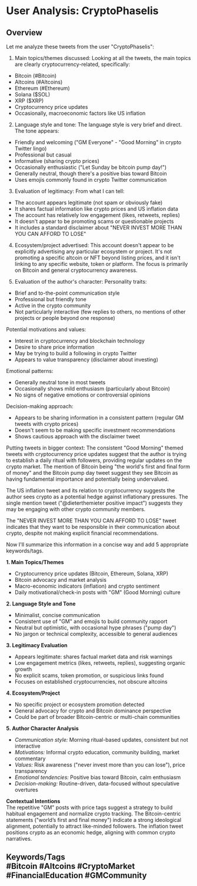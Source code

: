 # User Analysis: CryptoPhaselis

## Overview

<think>
Let me analyze these tweets from the user "CryptoPhaselis":

1. Main topics/themes discussed:
Looking at all the tweets, the main topics are clearly cryptocurrency-related, specifically:
- Bitcoin (#Bitcoin)
- Altcoins (#Altcoins)
- Ethereum (#Ethereum)
- Solana ($SOL)
- XRP ($XRP)
- Cryptocurrency price updates
- Occasionally, macroeconomic factors like US inflation

2. Language style and tone:
The language style is very brief and direct. The tone appears:
- Friendly and welcoming ("GM Everyone" - "Good Morning" in crypto Twitter lingo)
- Professional but casual
- Informative (sharing crypto prices)
- Occasionally enthusiastic ("Let Sunday be bitcoin pump day!")
- Generally neutral, though there's a positive bias toward Bitcoin
- Uses emojis commonly found in crypto Twitter communication

3. Evaluation of legitimacy:
From what I can tell:
- The account appears legitimate (not spam or obviously fake)
- It shares factual information like crypto prices and US inflation data
- The account has relatively low engagement (likes, retweets, replies)
- It doesn't appear to be promoting scams or questionable projects
- It includes a standard disclaimer about "NEVER INVEST MORE THAN YOU CAN AFFORD TO LOSE"

4. Ecosystem/project advertised:
This account doesn't appear to be explicitly advertising any particular ecosystem or project. It's not promoting a specific altcoin or NFT beyond listing prices, and it isn't linking to any specific website, token or platform. The focus is primarily on Bitcoin and general cryptocurrency awareness.

5. Evaluation of the author's character:
Personality traits:
- Brief and to-the-point communication style
- Professional but friendly tone
- Active in the crypto community
- Not particularly interactive (few replies to others, no mentions of other projects or people beyond one response)

Potential motivations and values:
- Interest in cryptocurrency and blockchain technology
- Desire to share price information
- May be trying to build a following in crypto Twitter
- Appears to value transparency (disclaimer about investing)

Emotional patterns:
- Generally neutral tone in most tweets
- Occasionally shows mild enthusiasm (particularly about Bitcoin)
- No signs of negative emotions or controversial opinions

Decision-making approach:
- Appears to be sharing information in a consistent pattern (regular GM tweets with crypto prices)
- Doesn't seem to be making specific investment recommendations
- Shows cautious approach with the disclaimer tweet

Putting tweets in bigger context:
The consistent "Good Morning" themed tweets with cryptocurrency price updates suggest that the author is trying to establish a daily ritual with followers, providing regular updates on the crypto market. The mention of Bitcoin being "the world's first and final form of money" and the Bitcoin pump day tweet suggest they see Bitcoin as having fundamental importance and potentially being undervalued.

The US inflation tweet and its relation to cryptocurrency suggests the author sees crypto as a potential hedge against inflationary pressures. The single mention tweet ("@dieterthemieter positive impact") suggests they may be engaging with other crypto community members.

The "NEVER INVEST MORE THAN YOU CAN AFFORD TO LOSE" tweet indicates that they want to be responsible in their communication about crypto, despite not making explicit financial recommendations.

Now I'll summarize this information in a concise way and add 5 appropriate keywords/tags.
</think>

**1. Main Topics/Themes**  
- Cryptocurrency price updates (Bitcoin, Ethereum, Solana, XRP)  
- Bitcoin advocacy and market analysis  
- Macro-economic indicators (inflation) and crypto sentiment  
- Daily motivational/check-in posts with "GM" (Good Morning) culture  

**2. Language Style and Tone**  
- Minimalist, concise communication  
- Consistent use of "GM" and emojis to build community rapport  
- Neutral but optimistic, with occasional hype phrases ("pump day")  
- No jargon or technical complexity, accessible to general audiences  

**3. Legitimacy Evaluation**  
- Appears legitimate: shares factual market data and risk warnings  
- Low engagement metrics (likes, retweets, replies), suggesting organic growth  
- No explicit scams, token promotion, or suspicious links found  
- Focuses on established cryptocurrencies, not obscure altcoins  

**4. Ecosystem/Project**  
- No specific project or ecosystem promotion detected  
- General advocacy for crypto and Bitcoin dominance perspective  
- Could be part of broader Bitcoin-centric or multi-chain communities  

**5. Author Character Analysis**  
- *Communication style:* Morning ritual-based updates, consistent but not interactive  
- *Motivations:* Informal crypto education, community building, market commentary  
- *Values:* Risk awareness ("never invest more than you can lose"), price transparency  
- *Emotional tendencies:* Positive bias toward Bitcoin, calm enthusiasm  
- *Decision-making:* Routine-driven, data-focused without speculative overtures  

**Contextual Intentions**  
The repetitive "GM" posts with price tags suggest a strategy to build habitual engagement and normalize crypto tracking. The Bitcoin-centric statements ("world’s first and final money") indicate a strong ideological alignment, potentially to attract like-minded followers. The inflation tweet positions crypto as an economic hedge, aligning with common crypto narratives.

**Keywords/Tags**  
#Bitcoin #Altcoins #CryptoMarket #FinancialEducation #GMCommunity
---
